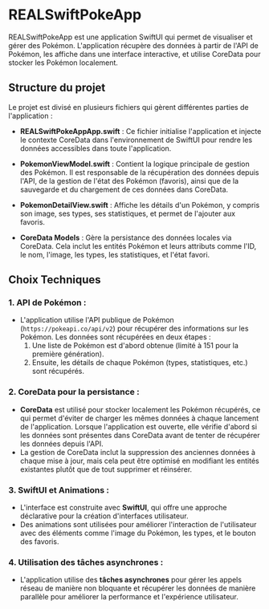 # REALSwiftPokeApp

REALSwiftPokeApp est une application SwiftUI qui permet de visualiser et gérer des Pokémon. L'application récupère des données à partir de l'API de Pokémon, les affiche dans une interface interactive, et utilise CoreData pour stocker les Pokémon localement.

## Structure du projet

Le projet est divisé en plusieurs fichiers qui gèrent différentes parties de l'application :

- **REALSwiftPokeAppApp.swift** : Ce fichier initialise l'application et injecte le contexte CoreData dans l'environnement de SwiftUI pour rendre les données accessibles dans toute l'application.
  
- **PokemonViewModel.swift** : Contient la logique principale de gestion des Pokémon. Il est responsable de la récupération des données depuis l'API, de la gestion de l'état des Pokémon (favoris), ainsi que de la sauvegarde et du chargement de ces données dans CoreData.
  
- **PokemonDetailView.swift** : Affiche les détails d'un Pokémon, y compris son image, ses types, ses statistiques, et permet de l'ajouter aux favoris.

- **CoreData Models** : Gère la persistance des données locales via CoreData. Cela inclut les entités Pokémon et leurs attributs comme l'ID, le nom, l'image, les types, les statistiques, et l'état favori.

## Choix Techniques

### 1. **API de Pokémon** :
   - L'application utilise l'API publique de Pokémon (`https://pokeapi.co/api/v2`) pour récupérer des informations sur les Pokémon. Les données sont récupérées en deux étapes :
     1. Une liste de Pokémon est d'abord obtenue (limité à 151 pour la première génération).
     2. Ensuite, les détails de chaque Pokémon (types, statistiques, etc.) sont récupérés.

### 2. **CoreData pour la persistance** :
   - **CoreData** est utilisé pour stocker localement les Pokémon récupérés, ce qui permet d'éviter de charger les mêmes données à chaque lancement de l'application. Lorsque l'application est ouverte, elle vérifie d'abord si les données sont présentes dans CoreData avant de tenter de récupérer les données depuis l'API.
   - La gestion de CoreData inclut la suppression des anciennes données à chaque mise à jour, mais cela peut être optimisé en modifiant les entités existantes plutôt que de tout supprimer et réinsérer.

### 3. **SwiftUI et Animations** :
   - L'interface est construite avec **SwiftUI**, qui offre une approche déclarative pour la création d'interfaces utilisateur.
   - Des animations sont utilisées pour améliorer l'interaction de l'utilisateur avec des éléments comme l'image du Pokémon, les types, et le bouton des favoris.

### 4. **Utilisation des tâches asynchrones** :
   - L'application utilise des **tâches asynchrones** pour gérer les appels réseau de manière non bloquante et récupérer les données de manière parallèle pour améliorer la performance et l'expérience utilisateur.

